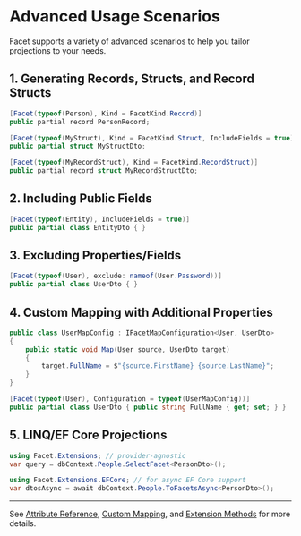 # Advanced Usage Scenarios

Facet supports a variety of advanced scenarios to help you tailor projections to your needs.

## 1. Generating Records, Structs, and Record Structs

```csharp
[Facet(typeof(Person), Kind = FacetKind.Record)]
public partial record PersonRecord;

[Facet(typeof(MyStruct), Kind = FacetKind.Struct, IncludeFields = true)]
public partial struct MyStructDto;

[Facet(typeof(MyRecordStruct), Kind = FacetKind.RecordStruct)]
public partial record struct MyRecordStructDto;
```

## 2. Including Public Fields

```csharp
[Facet(typeof(Entity), IncludeFields = true)]
public partial class EntityDto { }
```

## 3. Excluding Properties/Fields

```csharp
[Facet(typeof(User), exclude: nameof(User.Password))]
public partial class UserDto { }
```

## 4. Custom Mapping with Additional Properties

```csharp
public class UserMapConfig : IFacetMapConfiguration<User, UserDto>
{
    public static void Map(User source, UserDto target)
    {
        target.FullName = $"{source.FirstName} {source.LastName}";
    }
}

[Facet(typeof(User), Configuration = typeof(UserMapConfig))]
public partial class UserDto { public string FullName { get; set; } }
```

## 5. LINQ/EF Core Projections

```csharp
using Facet.Extensions; // provider-agnostic
var query = dbContext.People.SelectFacet<PersonDto>();

using Facet.Extensions.EFCore; // for async EF Core support
var dtosAsync = await dbContext.People.ToFacetsAsync<PersonDto>();
```
---

See [Attribute Reference](03_AttributeReference.md), [Custom Mapping](04_CustomMapping.md), and [Extension Methods](05_Extensions.md) for more details.
